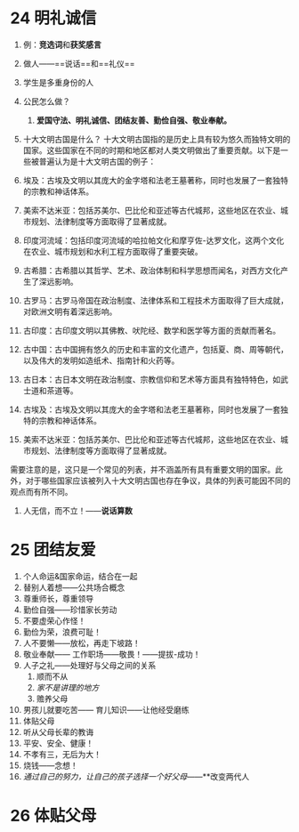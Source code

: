 # 24 明礼诚信
1. 例：**竞选词**和**获奖感言**
2. 做人——==说话==和==礼仪==
3. 学生是多重身份的人
4. 公民怎么做？
	1. **爱国守法、明礼诚信、团结友善、勤俭自强、敬业奉献。**
5. 十大文明古国是什么？
十大文明古国指的是历史上具有较为悠久而独特文明的国家。这些国家在不同的时期和地区都对人类文明做出了重要贡献。以下是一些被普遍认为是十大文明古国的例子：

6. 埃及：古埃及文明以其庞大的金字塔和法老王墓著称，同时也发展了一套独特的宗教和神话体系。
7. 美索不达米亚：包括苏美尔、巴比伦和亚述等古代城邦，这些地区在农业、城市规划、法律制度等方面取得了显著成就。
8. 印度河流域：包括印度河流域的哈拉帕文化和摩亨佐-达罗文化，这两个文化在农业、城市规划和水利工程方面取得了重要突破。
9. 古希腊：古希腊以其哲学、艺术、政治体制和科学思想而闻名，对西方文化产生了深远影响。
10. 古罗马：古罗马帝国在政治制度、法律体系和工程技术方面取得了巨大成就，对欧洲文明有着深远影响。
11. 古印度：古印度文明以其佛教、吠陀经、数学和医学等方面的贡献而著名。
12. 古中国：古中国拥有悠久的历史和丰富的文化遗产，包括夏、商、周等朝代，以及伟大的发明如造纸术、指南针和火药等。
13. 古日本：古日本文明在政治制度、宗教信仰和艺术等方面具有独特特色，如武士道和茶道等。
14. 古埃及：古埃及文明以其庞大的金字塔和法老王墓著称，同时也发展了一套独特的宗教和神话体系。
15. 美索不达米亚：包括苏美尔、巴比伦和亚述等古代城邦，这些地区在农业、城市规划、法律制度等方面取得了显著成就。

需要注意的是，这只是一个常见的列表，并不涵盖所有具有重要文明的国家。此外，对于哪些国家应该被列入十大文明古国也存在争议，具体的列表可能因不同的观点而有所不同。
1. 人无信，而不立！——**说话算数**

# 25 团结友爱
1. 个人命运&国家命运，结合在一起
2. 替别人着想——公共场合概念
3. 尊重师长，尊重领导
4. 勤俭自强——珍惜家长劳动
5. 不要虚荣心作怪！
6. 勤俭为荣，浪费可耻！
7. 人不要懒——放松，再走下坡路！
8. 敬业奉献—— 工作职场——敬畏！——提拔-成功！
9. 人子之礼——处理好与父母之间的关系
	1. 顺而不从
	2. *家不是讲理的地方*
	3. 赡养父母
10. 男孩儿就要吃苦—— 育儿知识——让他经受磨练
11. 体贴父母
12. 听从父母长辈的教诲
13. 平安、安全、健康！
14. 不孝有三，无后为大！
15. 烧钱——念想！
16. *通过自己的努力，让自己的孩子选择一个好父母*——**改变两代人

# 26 体贴父母
